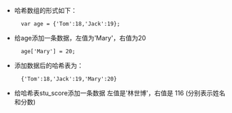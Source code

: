 - 哈希数组的形式如下：

        var age = {'Tom':18,'Jack':19};
- 给age添加一条数据，左值为'Mary'，右值为20

        age['Mary'] = 20;
- 添加数据后的哈希表为：

        {'Tom':18,'Jack':19,'Mary':20}

- 给哈希表stu_score添加一条数据 左值是'林世博'，右值是 116 (分别表示姓名和分数)